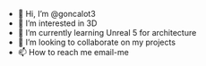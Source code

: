 - 👋 Hi, I’m @goncalot3
- 👀 I’m interested in 3D
- 🌱 I’m currently learning Unreal 5 for architecture
- 💞️ I’m looking to collaborate on my projects
- 📫 How to reach me email-me

<!---
goncalot3/goncalot3 is a ✨ special ✨ repository because its `README.md` (this file) appears on your GitHub profile.
You can click the Preview link to take a look at your changes.
--->
